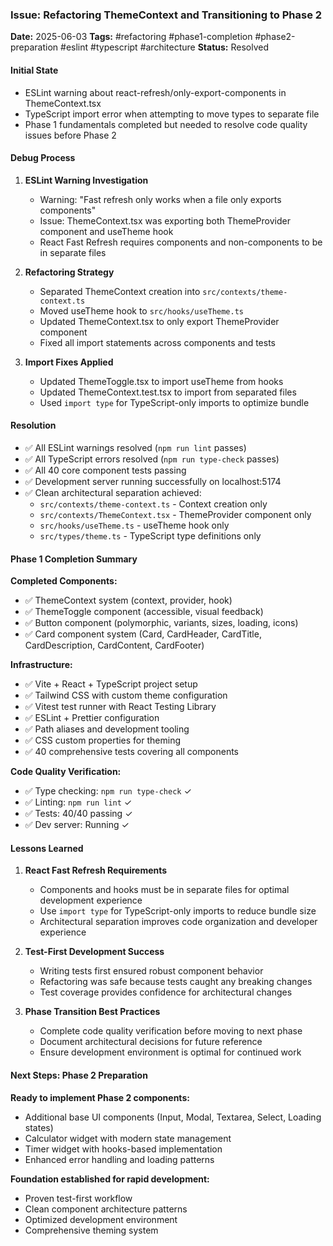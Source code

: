 ### Issue: Refactoring ThemeContext and Transitioning to Phase 2
**Date:** 2025-06-03
**Tags:** #refactoring #phase1-completion #phase2-preparation #eslint #typescript #architecture
**Status:** Resolved

#### Initial State
- ESLint warning about react-refresh/only-export-components in ThemeContext.tsx
- TypeScript import error when attempting to move types to separate file
- Phase 1 fundamentals completed but needed to resolve code quality issues before Phase 2

#### Debug Process
1. **ESLint Warning Investigation**
   - Warning: "Fast refresh only works when a file only exports components"
   - Issue: ThemeContext.tsx was exporting both ThemeProvider component and useTheme hook
   - React Fast Refresh requires components and non-components to be in separate files

2. **Refactoring Strategy**
   - Separated ThemeContext creation into `src/contexts/theme-context.ts`
   - Moved useTheme hook to `src/hooks/useTheme.ts`
   - Updated ThemeContext.tsx to only export ThemeProvider component
   - Fixed all import statements across components and tests

3. **Import Fixes Applied**
   - Updated ThemeToggle.tsx to import useTheme from hooks
   - Updated ThemeContext.test.tsx to import from separated files
   - Used `import type` for TypeScript-only imports to optimize bundle

#### Resolution
- ✅ All ESLint warnings resolved (`npm run lint` passes)
- ✅ All TypeScript errors resolved (`npm run type-check` passes)
- ✅ All 40 core component tests passing
- ✅ Development server running successfully on localhost:5174
- ✅ Clean architectural separation achieved:
  - `src/contexts/theme-context.ts` - Context creation only
  - `src/contexts/ThemeContext.tsx` - ThemeProvider component only
  - `src/hooks/useTheme.ts` - useTheme hook only
  - `src/types/theme.ts` - TypeScript type definitions only

#### Phase 1 Completion Summary
**Completed Components:**
- ✅ ThemeContext system (context, provider, hook)
- ✅ ThemeToggle component (accessible, visual feedback)
- ✅ Button component (polymorphic, variants, sizes, loading, icons)
- ✅ Card component system (Card, CardHeader, CardTitle, CardDescription, CardContent, CardFooter)

**Infrastructure:**
- ✅ Vite + React + TypeScript project setup
- ✅ Tailwind CSS with custom theme configuration
- ✅ Vitest test runner with React Testing Library
- ✅ ESLint + Prettier configuration
- ✅ Path aliases and development tooling
- ✅ CSS custom properties for theming
- ✅ 40 comprehensive tests covering all components

**Code Quality Verification:**
- ✅ Type checking: `npm run type-check` ✓
- ✅ Linting: `npm run lint` ✓  
- ✅ Tests: 40/40 passing ✓
- ✅ Dev server: Running ✓

#### Lessons Learned
1. **React Fast Refresh Requirements**
   - Components and hooks must be in separate files for optimal development experience
   - Use `import type` for TypeScript-only imports to reduce bundle size
   - Architectural separation improves code organization and developer experience

2. **Test-First Development Success**
   - Writing tests first ensured robust component behavior
   - Refactoring was safe because tests caught any breaking changes
   - Test coverage provides confidence for architectural changes

3. **Phase Transition Best Practices**
   - Complete code quality verification before moving to next phase
   - Document architectural decisions for future reference
   - Ensure development environment is optimal for continued work

#### Next Steps: Phase 2 Preparation
**Ready to implement Phase 2 components:**
- Additional base UI components (Input, Modal, Textarea, Select, Loading states)
- Calculator widget with modern state management
- Timer widget with hooks-based implementation
- Enhanced error handling and loading patterns

**Foundation established for rapid development:**
- Proven test-first workflow
- Clean component architecture patterns
- Optimized development environment
- Comprehensive theming system
